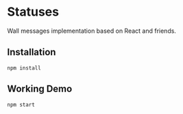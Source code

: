 # Statuses

Wall messages implementation based on React and friends.

## Installation

```
npm install
```

## Working Demo

```
npm start
```
